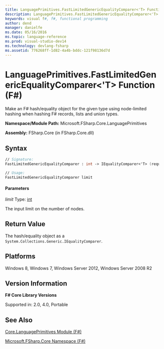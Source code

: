 ```yaml
---
title: LanguagePrimitives.FastLimitedGenericEqualityComparer<'T> Function (F#)
description: LanguagePrimitives.FastLimitedGenericEqualityComparer<'T> Function (F#)
keywords: visual f#, f#, functional programming
author: dend
manager: danielfe
ms.date: 05/16/2016
ms.topic: language-reference
ms.prod: visual-studio-dev14
ms.technology: devlang-fsharp
ms.assetid: 776268ff-1d82-4a4b-bddc-121f98136d7d 
---
```


# LanguagePrimitives.FastLimitedGenericEqualityComparer<'T> Function (F#)

Make an F# hash/equality object for the given type using node-limited hashing when hashing F# records, lists and union types.

**Namespace/Module Path:** Microsoft.FSharp.Core.LanguagePrimitives

**Assembly:** FSharp.Core (in FSharp.Core.dll)


## Syntax

```fsharp
// Signature:
FastLimitedGenericEqualityComparer : int -> IEqualityComparer<'T> (requires equality)

// Usage:
FastLimitedGenericEqualityComparer limit
```

#### Parameters
*limit*
Type: [int](https://msdn.microsoft.com/library/025d5455-3622-4ea5-9573-3ecbd4ee1375)


The input limit on the number of nodes.


## Return Value
The hash/equality object as a `System.Collections.Generic.IEqualityComparer`.

## Platforms
Windows 8, Windows 7, Windows Server 2012, Windows Server 2008 R2


## Version Information
**F# Core Library Versions**

Supported in: 2.0, 4.0, Portable

## See Also
[Core.LanguagePrimitives Module &#40;F&#35;&#41;](Core.LanguagePrimitives-Module-%5BFSharp%5D.md)

[Microsoft.FSharp.Core Namespace &#40;F&#35;&#41;](Microsoft.FSharp.Core-Namespace-%5BFSharp%5D.md)